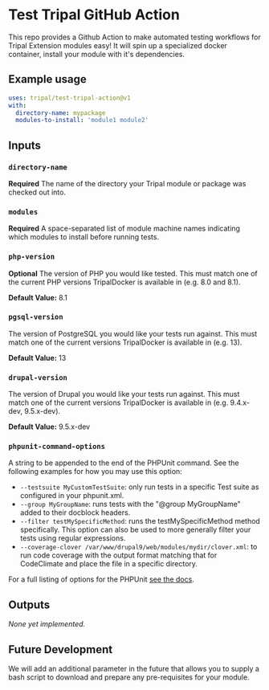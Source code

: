 # Test Tripal GitHub Action

This repo provides a Github Action to make automated testing workflows for Tripal Extension modules easy! It will spin up a specialized docker container, install your module with it's dependencies.


## Example usage

```yml
uses: tripal/test-tripal-action@v1
with:
  directory-name: mypackage
  modules-to-install: 'module1 module2'  
```

## Inputs

### `directory-name`

**Required** The name of the directory your Tripal module or package was checked out into.

### `modules`

**Required** A space-separated list of module machine names indicating which modules to install before running tests.

### `php-version`

**Optional** The version of PHP you would like tested. This must match one of the current PHP versions TripalDocker is available in (e.g. 8.0 and 8.1).

**Default Value:** 8.1

### `pgsql-version`

The version of PostgreSQL you would like your tests run against. This must match one of the current versions TripalDocker is available in (e.g. 13).

**Default Value:** 13

### `drupal-version`

The version of Drupal you would like your tests run against. This must match one of the current versions TripalDocker is available in (e.g. 9.4.x-dev, 9.5.x-dev).

**Default Value:** 9.5.x-dev

### `phpunit-command-options`

A string to be appended to the end of the PHPUnit command. See the following examples for how you may use this option:

- `--testsuite MyCustomTestSuite`: only run tests in a specific Test suite as configured in your phpunit.xml.
- `--group MyGroupName`: runs tests with the "@group MyGroupName" added to their docblock headers.
- `--filter testMySpecificMethod`: runs the testMySpecificMethod method specifically. This option can also be used to more generally filter your tests using regular expressions.
- `--coverage-clover /var/www/drupal9/web/modules/mydir/clover.xml`: to run code coverage with the output format matching that for CodeClimate and place the file in a specific directory.

For a full listing of options for the PHPUnit [see the docs](https://docs.phpunit.de/en/9.6/textui.html).

## Outputs

*None yet implemented.*

## Future Development

We will add an additional parameter in the future that allows you to supply a bash script to download and prepare any pre-requisites for your module.

